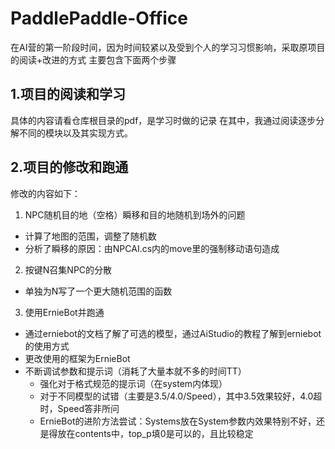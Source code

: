 # PaddlePaddle-Office
在AI营的第一阶段时间，因为时间较紧以及受到个人的学习习惯影响，采取原项目的阅读+改进的方式
主要包含下面两个步骤

## 1.项目的阅读和学习
具体的内容请看仓库根目录的pdf，是学习时做的记录
在其中，我通过阅读逐步分解不同的模块以及其实现方式。

## 2.项目的修改和跑通
修改的内容如下：
1. NPC随机目的地（空格）瞬移和目的地随机到场外的问题
- 计算了地图的范围，调整了随机数
- 分析了瞬移的原因：由NPCAI.cs内的move里的强制移动语句造成
2. 按键N召集NPC的分散
- 单独为N写了一个更大随机范围的函数
3. 使用ErnieBot并跑通
- 通过erniebot的文档了解了可选的模型，通过AiStudio的教程了解到erniebot的使用方式
- 更改使用的框架为ErnieBot
- 不断调试参数和提示词（消耗了大量本就不多的时间TT）
  - 强化对于格式规范的提示词（在system内体现）
  - 对于不同模型的试错（主要是3.5/4.0/Speed），其中3.5效果较好，4.0超时，Speed答非所问
  - ErnieBot的进阶方法尝试：Systems放在System参数内效果特别不好，还是得放在contents中，top_p填0是可以的，且比较稳定
